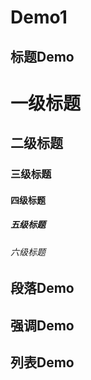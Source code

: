 # Demo1

## 标题Demo

# 一级标题

## 二级标题

### 三级标题

#### 四级标题

##### 五级标题

###### 六级标题

## 段落Demo


## 强调Demo


## 列表Demo
